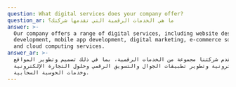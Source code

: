 ```yaml
---
question: What digital services does your company offer?
question_ar: ما هي الخدمات الرقمية التي تقدمها شركتك؟
answer: >-
  Our company offers a range of digital services, including website design and
  development, mobile app development, digital marketing, e-commerce solutions,
  and cloud computing services.
answer_ar: >-
  ج: تقدم شركتنا مجموعة من الخدمات الرقمية، بما في ذلك تصميم وتطوير المواقع
  الإلكترونية وتطوير تطبيقات الجوال والتسويق الرقمي وحلول التجارة الإلكترونية
  وخدمات الحوسبة السحابية.
---
```


